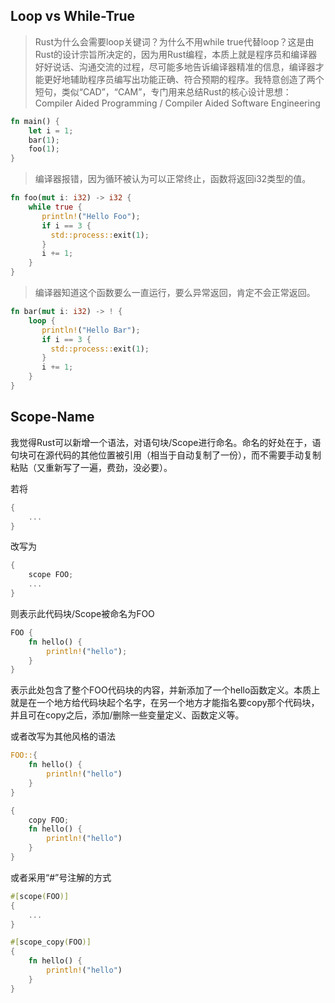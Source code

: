 
## Loop vs While-True

> Rust为什么会需要loop关键词？为什么不用while true代替loop？这是由Rust的设计宗旨所决定的，因为用Rust编程，本质上就是程序员和编译器好好说话、沟通交流的过程，尽可能多地告诉编译器精准的信息，编译器才能更好地辅助程序员编写出功能正确、符合预期的程序。我特意创造了两个短句，类似“CAD”，“CAM”，专门用来总结Rust的核心设计思想：Compiler Aided Programming / Compiler Aided Software Engineering

```rust
fn main() {
    let i = 1;
    bar(1);
    foo(1);
}
```

> 编译器报错，因为循环被认为可以正常终止，函数将返回i32类型的值。

```rust
fn foo(mut i: i32) -> i32 {
    while true {
       println!("Hello Foo");  
       if i == 3 {  
         std::process::exit(1);  
       }
       i += 1;
    }
}
```

> 编译器知道这个函数要么一直运行，要么异常返回，肯定不会正常返回。

```rust
fn bar(mut i: i32) -> ! {
    loop {
       println!("Hello Bar");  
       if i == 3 {
         std::process::exit(1);  
       }
       i += 1;
    }
}
```

## Scope-Name

我觉得Rust可以新增一个语法，对语句块/Scope进行命名。命名的好处在于，语句块可在源代码的其他位置被引用（相当于自动复制了一份），而不需要手动复制粘贴（又重新写了一遍，费劲，没必要）。

若将

```rust
{
    ...
}
```

改写为

```rust
{
    scope FOO;
    ...
}
```

则表示此代码块/Scope被命名为FOO

```rust
FOO {
    fn hello() {
        println!("hello");
    }
}
```

表示此处包含了整个FOO代码块的内容，并新添加了一个hello函数定义。本质上就是在一个地方给代码块起个名字，在另一个地方才能指名要copy那个代码块，并且可在copy之后，添加/删除一些变量定义、函数定义等。

或者改写为其他风格的语法

```rust
FOO::{
    fn hello() {
        println!("hello")
    }
}
```

```rust
{
    copy FOO;
    fn hello() {
        println!("hello")
    }
}
```

或者采用“#”号注解的方式

```rust
#[scope(FOO)]
{
    ...
}

#[scope_copy(FOO)]
{
    fn hello() {
        println!("hello")
    }
}
```



